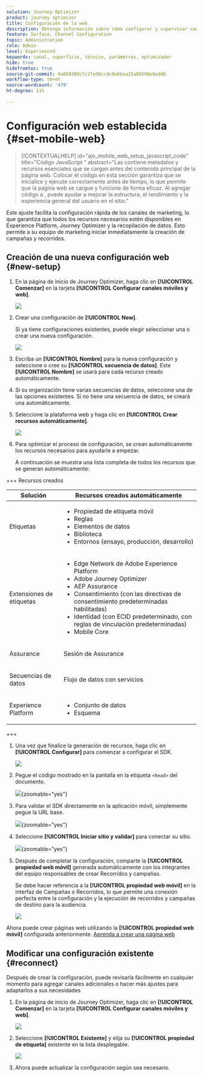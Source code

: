 ```yaml
---
solution: Journey Optimizer
product: journey optimizer
title: Configuración de la web
description: Obtenga información sobre cómo configurar y supervisar configuraciones web
feature: Surface, Channel Configuration
topic: Administration
role: Admin
level: Experienced
keywords: canal, superficie, técnico, parámetros, optimizador
hide: true
hidefromtoc: true
source-git-commit: 4a089308cfc2fa90cc4c0a6baa15a89598e8edd6
workflow-type: tm+mt
source-wordcount: '479'
ht-degree: 11%

---
```


# Configuración web establecida {#set-mobile-web}

>[!CONTEXTUALHELP]
>id="ajo_mobile_web_setup_javascript_code"
>title="Código JavaScript "
>abstract="Las <head><meta http-equiv="Content-Type" content="text/html; charset=UTF-16"> contiene metadatos y recursos esenciales que se cargan antes del contenido principal de la página web. Colocar el código en esta sección garantiza que se inicialice y ejecute correctamente antes de tiempo, lo que permite que la página web se cargue y funcione de forma eficaz. Al agregar código a <head><meta http-equiv="Content-Type" content="text/html; charset=UTF-16"> , puede ayudar a mejorar la estructura, el rendimiento y la experiencia general del usuario en el sitio."

Este ajuste facilita la configuración rápida de los canales de marketing, lo que garantiza que todos los recursos necesarios estén disponibles en Experience Platform, Journey Optimizer y la recopilación de datos. Esto permite a su equipo de marketing iniciar inmediatamente la creación de campañas y recorridos.

## Creación de una nueva configuración web {#new-setup}

1. En la página de inicio de Journey Optimizer, haga clic en **[!UICONTROL Comenzar]** en la tarjeta **[!UICONTROL Configurar canales móviles y web]**.

   ![](assets/guided-setup-config-1.png)

1. Crear una configuración de **[!UICONTROL New]**.

   Si ya tiene configuraciones existentes, puede elegir seleccionar una o crear una nueva configuración.

   ![](assets/guided-setup-config-2.png)

1. Escriba un **[!UICONTROL Nombre]** para la nueva configuración y seleccione o cree su **[!UICONTROL secuencia de datos]**. Este **[!UICONTROL Nombre]** se usará para cada recurso creado automáticamente.

1. Si su organización tiene varias secuencias de datos, seleccione una de las opciones existentes. Si no tiene una secuencia de datos, se creará una automáticamente.

1. Seleccione la plataforma web y haga clic en **[!UICONTROL Crear recursos automáticamente]**.

   ![](assets/guided-setup-config-5.png)

1. Para optimizar el proceso de configuración, se crean automáticamente los recursos necesarios para ayudarle a empezar.

   A continuación se muestra una lista completa de todos los recursos que se generan automáticamente:

+++ Recursos creados

   <table>
    <thead>
    <tr>
    <th><strong>Solución</strong></th>
    <th><strong>Recursos creados automáticamente</strong></th>
    </tr>
    </thead>
    <tbody>
    <tr>
    </tr>
    <tr>
    <td>
    <p>Etiquetas</p>
    </td>
    <td>
    <ul>
    <li>Propiedad de etiqueta móvil</li>
    <li>Reglas</li>
    <li>Elementos de datos</li>
    <li>Biblioteca</li>
    <li>Entornos (ensayo, producción, desarrollo)</li>
    </ul>
    </td>
    </tr>
    <tr>
    <td>
    <p>Extensiones de etiquetas</p>
    </td>
    <td>
    <ul>
    <li>Edge Network de Adobe Experience Platform</li>
    <li>Adobe Journey Optimizer</li>
    <li>AEP Assurance</li>
    <li>Consentimiento (con las directivas de consentimiento predeterminadas habilitadas)</li>
    <li>Identidad (con ECID predeterminado, con reglas de vinculación predeterminadas)</li>
    <li>Mobile Core</li>
    </ul>
    </td>
    </tr>
    <tr>
    <td>
    <p>Assurance</p>
    </td>
    <td>
    <p>Sesión de Assurance</p>
    </td>
    </tr>
    <tr>
    <td>
    <p>Secuencias de datos</p>
    </td>
    <td>
    <p>Flujo de datos con servicios</p>
    </td>
    </tr>
    <tr>
    <td>
    <p>Experience Platform</p>
    </td>
    <td>
    <ul>
    <li>Conjunto de datos</li>
    <li>Esquema</li>
    </ul>
    </td>
    </tr>
    </tbody>
    </table>

+++

1. Una vez que finalice la generación de recursos, haga clic en **[!UICONTROL Configurar]** para comenzar a configurar el SDK.

   ![](assets/guided-setup-config-web-1.png)

1. Pegue el código mostrado en la pantalla en la etiqueta `<head>` del documento.

   ![](assets/guided-setup-config-web-2.png){zoomable="yes"}

1. Para validar el SDK directamente en la aplicación móvil, simplemente pegue la URL base.

   ![](assets/guided-setup-config-web-3.png){zoomable="yes"}

1. Seleccione **[!UICONTROL Iniciar sitio y validar]** para conectar su sitio.

   ![](assets/guided-setup-config-web-4.png){zoomable="yes"}

1. Después de completar la configuración, comparte la **[!UICONTROL propiedad web móvil]** generada automáticamente con los integrantes del equipo responsables de crear Recorridos y campañas.

   Se debe hacer referencia a la **[!UICONTROL propiedad web móvil]** en la interfaz de Campañas o Recorridos, lo que permite una conexión perfecta entre la configuración y la ejecución de recorridos y campañas de destino para la audiencia.

   ![](assets/guided-setup-config-ios-8.png)

Ahora puede crear páginas web utilizando la **[!UICONTROL propiedad web móvil]** configurada anteriormente. [Aprenda a crear una página web](../web/create-web.md)

## Modificar una configuración existente {#reconnect}

Después de crear la configuración, puede revisarla fácilmente en cualquier momento para agregar canales adicionales o hacer más ajustes para adaptarlos a sus necesidades

1. En la página de inicio de Journey Optimizer, haga clic en **[!UICONTROL Comenzar]** en la tarjeta **[!UICONTROL Configurar canales móviles y web]**.

   ![](assets/guided-setup-config-1.png)

1. Seleccione **[!UICONTROL Existente]** y elija su **[!UICONTROL propiedad de etiqueta]** existente en la lista desplegable.

   ![](assets/guided-setup-config-web-5.png)

1. Ahora puede actualizar la configuración según sea necesario.
